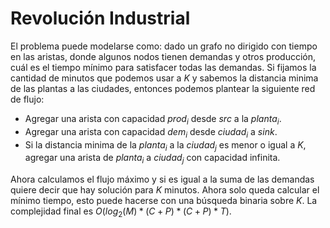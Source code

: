 # Revolución Industrial
El problema puede modelarse como: dado un grafo no dirigido con tiempo en las aristas, donde algunos nodos tienen demandas y otros producción, cuál es el tiempo mínimo para satisfacer todas las demandas. Si fijamos la cantidad de minutos que podemos usar a $K$ y sabemos la distancia minima de las plantas a las ciudades, entonces podemos plantear la siguiente red de flujo:
- Agregar una arista con capacidad $prod_i$ desde $src$ a la $planta_i$.
- Agregar una arista con capacidad $dem_i$ desde $ciudad_i$ a $sink$.
- Si la distancia minima de la $planta_i$ a la $ciudad_j$ es menor o igual a $K$, agregar una arista de $planta_i$ a $ciudad_j$ con capacidad infinita.

Ahora calculamos el flujo máximo y si es igual a la suma de las demandas quiere decir que hay solución para $K$ minutos. Ahora solo queda calcular el mínimo tiempo, esto puede hacerse con una búsqueda binaria sobre $K$. La complejidad final es $O(log_2(M) * (C+P)*(C+P)*T)$.

